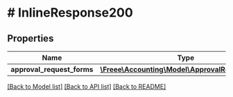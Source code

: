 # # InlineResponse200

## Properties

Name | Type | Description | Notes
------------ | ------------- | ------------- | -------------
**approval_request_forms** | [**\Freee\Accounting\Model\ApprovalRequestForm[]**](ApprovalRequestForm.md) |  | 

[[Back to Model list]](../../README.md#documentation-for-models) [[Back to API list]](../../README.md#documentation-for-api-endpoints) [[Back to README]](../../README.md)


